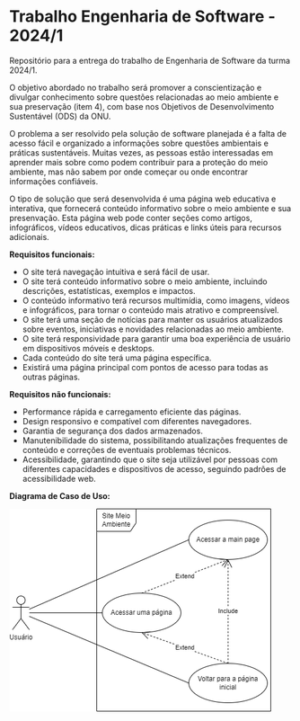 # Trabalho Engenharia de Software - 2024/1
Repositório para a entrega do trabalho de Engenharia de Software da turma 2024/1.

O objetivo abordado no trabalho será promover a conscientização e divulgar conhecimento sobre questões relacionadas ao meio ambiente e sua preservação (item 4), com base nos Objetivos de Desenvolvimento Sustentável (ODS) da ONU.

O problema a ser resolvido pela solução de software planejada é a falta de acesso fácil e organizado a informações sobre questões ambientais e práticas sustentáveis. Muitas vezes, as pessoas estão interessadas em aprender mais sobre como podem contribuir para a proteção do meio ambiente, mas não sabem por onde começar ou onde encontrar informações confiáveis.

O tipo de solução que será desenvolvida é uma página web educativa e interativa, que fornecerá conteúdo informativo sobre o meio ambiente e sua presenvação. Esta página web pode conter seções como artigos, infográficos, vídeos educativos, dicas práticas e links úteis para recursos adicionais.

**Requisitos funcionais:**

* O site terá navegação intuitiva e será fácil de usar.
* O site terá conteúdo informativo sobre o meio ambiente, incluindo descrições, estatísticas, exemplos e impactos.
* O conteúdo informativo terá recursos multimídia, como imagens, vídeos e infográficos, para tornar o conteúdo mais atrativo e compreensível.
* O site terá uma seção de notícias para manter os usuários atualizados sobre eventos, iniciativas e novidades relacionadas ao meio ambiente.
* O site terá responsividade para garantir uma boa experiência de usuário em dispositivos móveis e desktops.
* Cada conteúdo do site terá uma página específica.
* Existirá uma página principal com pontos de acesso para todas as outras páginas.

**Requisitos não funcionais:**

* Performance rápida e carregamento eficiente das páginas.
* Design responsivo e compatível com diferentes navegadores.
* Garantia de segurança dos dados armazenados.
* Manutenibilidade do sistema, possibilitando atualizações frequentes de conteúdo e correções de eventuais problemas técnicos.
* Acessibilidade, garantindo que o site seja utilizável por pessoas com diferentes capacidades e dispositivos de acesso, seguindo padrões de acessibilidade web.

**Diagrama de Caso de Uso:**

![Caso de Uso](https://github.com/CristianSena17/TrabalhoEngSW/blob/main/Images/Caso%20de%20Uso.png?raw=true)
